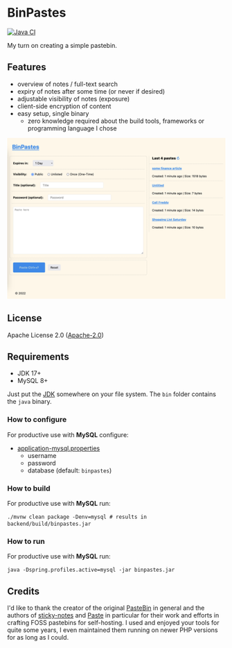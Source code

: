# BinPastes
[![Java CI](https://github.com/querwurzel/BinPastes/actions/workflows/main.yml/badge.svg)](https://github.com/querwurzel/BinPastes/actions/workflows/main.yml)

My turn on creating a simple pastebin.

## Features

* overview of notes / full-text search
* expiry of notes after some time (or never if desired)
* adjustable visibility of notes (exposure) 
* client-side encryption of content
* easy setup, single binary
    * zero knowledge required about the build tools, frameworks or programming language I chose

![BinPastes Demo](./demo.png)

## License

Apache License 2.0 ([Apache-2.0](https://www.apache.org/licenses/LICENSE-2.0))

## Requirements

* JDK 17+
* MySQL 8+

Just put the [JDK](https://adoptium.net/temurin/releases/) somewhere on your file system.
The `bin` folder contains the `java` binary.

### How to configure

For productive use with __MySQL__ configure:

- [application-mysql.properties](https://github.com/querwurzel/BinPastes/blob/main/backend/src/main/resources/application-mysql.properties)
  - username
  - password
  - database (default: `binpastes`)

### How to build

For productive use with __MySQL__ run:

```console
./mvnw clean package -Denv=mysql # results in backend/build/binpastes.jar
```

### How to run

For productive use with __MySQL__ run:

```console
java -Dspring.profiles.active=mysql -jar binpastes.jar
```

## Credits

I'd like to thank the creator of the original [PasteBin](https://github.com/lordelph/pastebin) in general and the authors of [sticky-notes](https://github.com/sayakb/sticky-notes) and [Paste](https://github.com/jordansamuel/PASTE)
in particular for their work and efforts in crafting FOSS pastebins for self-hosting.
I used and enjoyed your tools for quite some years, I even maintained them running on newer PHP versions for as long as I could.

